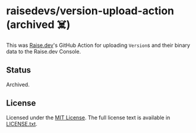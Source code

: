 # raisedevs/version-upload-action (archived ☠️)

This was [Raise.dev](https://raise.dev)'s GitHub Action for uploading `Version`s and their binary data to the Raise.dev Console.

## Status

Archived.

## License

Licensed under the [MIT License](https://en.wikipedia.org/wiki/MIT_License).
The full license text is available in [LICENSE.txt](https://github.com/raisedevs/version-upload-action/blob/master/LICENSE.txt).
